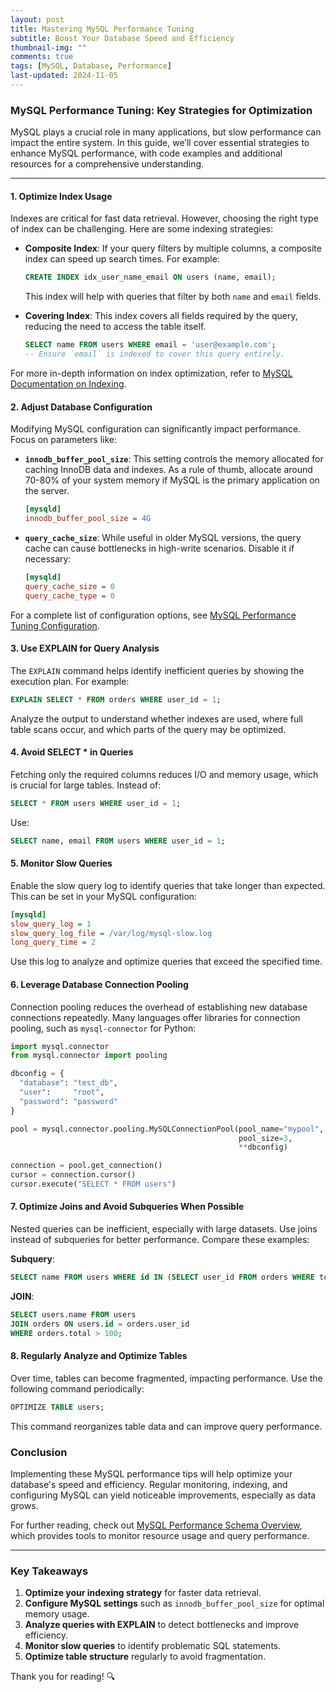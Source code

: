 ```yaml
---
layout: post
title: Mastering MySQL Performance Tuning
subtitle: Boost Your Database Speed and Efficiency
thumbnail-img: ""
comments: true
tags: [MySQL, Database, Performance]
last-updated: 2024-11-05
---
```


### MySQL Performance Tuning: Key Strategies for Optimization
MySQL plays a crucial role in many applications, but slow performance can impact the entire system. In this guide, we’ll cover essential strategies to enhance MySQL performance, with code examples and additional resources for a comprehensive understanding.

---

#### 1. **Optimize Index Usage**
Indexes are critical for fast data retrieval. However, choosing the right type of index can be challenging. Here are some indexing strategies:

- **Composite Index**: If your query filters by multiple columns, a composite index can speed up search times. For example:

    ```sql
    CREATE INDEX idx_user_name_email ON users (name, email);
    ```

    This index will help with queries that filter by both `name` and `email` fields.

- **Covering Index**: This index covers all fields required by the query, reducing the need to access the table itself.  

    ```sql
    SELECT name FROM users WHERE email = 'user@example.com';
    -- Ensure `email` is indexed to cover this query entirely.
    ```

For more in-depth information on index optimization, refer to [MySQL Documentation on Indexing](https://dev.mysql.com/doc/refman/8.0/en/mysql-indexes.html).

#### 2. **Adjust Database Configuration**
Modifying MySQL configuration can significantly impact performance. Focus on parameters like:

- **`innodb_buffer_pool_size`**: This setting controls the memory allocated for caching InnoDB data and indexes. As a rule of thumb, allocate around 70-80% of your system memory if MySQL is the primary application on the server.

    ```ini
    [mysqld]
    innodb_buffer_pool_size = 4G
    ```

- **`query_cache_size`**: While useful in older MySQL versions, the query cache can cause bottlenecks in high-write scenarios. Disable it if necessary:

    ```ini
    [mysqld]
    query_cache_size = 0
    query_cache_type = 0
    ```

For a complete list of configuration options, see [MySQL Performance Tuning Configuration](https://dev.mysql.com/doc/refman/8.0/en/optimizing-the-mysqld.html).

#### 3. **Use EXPLAIN for Query Analysis**
The `EXPLAIN` command helps identify inefficient queries by showing the execution plan. For example:

```sql
EXPLAIN SELECT * FROM orders WHERE user_id = 1;
```

Analyze the output to understand whether indexes are used, where full table scans occur, and which parts of the query may be optimized.

#### 4. **Avoid SELECT * in Queries**
Fetching only the required columns reduces I/O and memory usage, which is crucial for large tables. Instead of:

```sql
SELECT * FROM users WHERE user_id = 1;
```

Use:

```sql
SELECT name, email FROM users WHERE user_id = 1;
```

#### 5. **Monitor Slow Queries**
Enable the slow query log to identify queries that take longer than expected. This can be set in your MySQL configuration:

```ini
[mysqld]
slow_query_log = 1
slow_query_log_file = /var/log/mysql-slow.log
long_query_time = 2
```

Use this log to analyze and optimize queries that exceed the specified time.

#### 6. **Leverage Database Connection Pooling**
Connection pooling reduces the overhead of establishing new database connections repeatedly. Many languages offer libraries for connection pooling, such as `mysql-connector` for Python:

```python
import mysql.connector
from mysql.connector import pooling

dbconfig = {
  "database": "test_db",
  "user":     "root",
  "password": "password"
}

pool = mysql.connector.pooling.MySQLConnectionPool(pool_name="mypool",
                                                   pool_size=3,
                                                   **dbconfig)

connection = pool.get_connection()
cursor = connection.cursor()
cursor.execute("SELECT * FROM users")
```

#### 7. **Optimize Joins and Avoid Subqueries When Possible**
Nested queries can be inefficient, especially with large datasets. Use joins instead of subqueries for better performance. Compare these examples:

**Subquery**:

```sql
SELECT name FROM users WHERE id IN (SELECT user_id FROM orders WHERE total > 100);
```

**JOIN**:

```sql
SELECT users.name FROM users
JOIN orders ON users.id = orders.user_id
WHERE orders.total > 100;
```

#### 8. **Regularly Analyze and Optimize Tables**
Over time, tables can become fragmented, impacting performance. Use the following command periodically:

```sql
OPTIMIZE TABLE users;
```

This command reorganizes table data and can improve query performance.

### Conclusion
Implementing these MySQL performance tips will help optimize your database's speed and efficiency. Regular monitoring, indexing, and configuring MySQL can yield noticeable improvements, especially as data grows.

For further reading, check out [MySQL Performance Schema Overview](https://dev.mysql.com/doc/refman/8.0/en/performance-schema.html), which provides tools to monitor resource usage and query performance.

---

### Key Takeaways
1. **Optimize your indexing strategy** for faster data retrieval.
2. **Configure MySQL settings** such as `innodb_buffer_pool_size` for optimal memory usage.
3. **Analyze queries with EXPLAIN** to detect bottlenecks and improve efficiency.
4. **Monitor slow queries** to identify problematic SQL statements.
5. **Optimize table structure** regularly to avoid fragmentation.

Thank you for reading! 🔍
